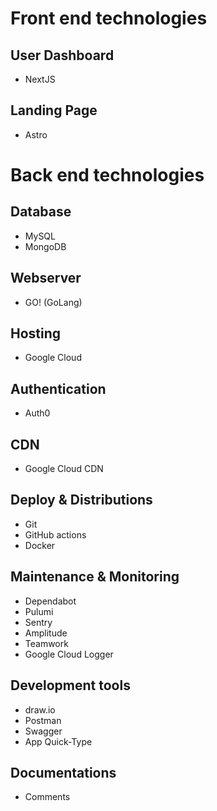 # Front end technologies

## User Dashboard
- NextJS

## Landing Page
- Astro

# Back end technologies

## Database
- MySQL
- MongoDB

## Webserver
- GO! (GoLang)

## Hosting
- Google Cloud

## Authentication
- Auth0

## CDN
- Google Cloud CDN

## Deploy & Distributions
- Git
- GitHub actions
- Docker

## Maintenance & Monitoring
- Dependabot
- Pulumi
- Sentry
- Amplitude
- Teamwork
- Google Cloud Logger

## Development tools
- draw.io
- Postman
- Swagger
- App Quick-Type

## Documentations
- Comments
